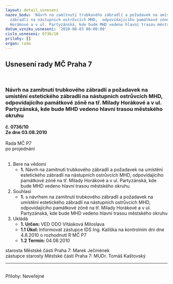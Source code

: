 ```yaml
---
layout: detail_usneseni
nazev_bodu: 'Návrh na zamítnutí trubkového zábradlí a požadavek na umístění estetického
  zábradlí na nástupních ostrůvcích MHD,  odpovídajícího památkové zóně na tř. Milady
  Horákové a v ul. Partyzánská, kde bude MHD vedeno hlavní trasou městského okruhu   '
datum_vzniku_usneseni: '2010-08-03 00:00:00'
cislo_usneseni: 0736/10
prilohy: []
organ: rada
---
```

<div id="ucUsn_pList" class="usn">
	<span><h2>Usnesení rady MČ Praha 7 </h2>
<br></span><div class="standBody">
<span><h3>Návrh na zamítnutí trubkového zábradlí a požadavek na umístění estetického zábradlí na nástupních ostrůvcích MHD,  odpovídajícího památkové zóně na tř. Milady Horákové a v ul. Partyzánská, kde bude MHD vedeno hlavní trasou městského okruhu   </h3></span><div class="center">
		<strong>č. 0736/10</strong><br>
	</div>
<div class="center">
		<strong>Ze dne 03.08.2010</strong><br><br>
	</div>Rada MČ P7<br> po projednání<br><br><ol>
<li>Bere na vědomí<ul><li>
<strong>1.</strong> Návrh na zamítnutí trubkového zábradlí a požadavek na umístění estetického zábradlí na nástupních ostrůvcích MHD,  odpovídajícího památkové zóně na  tř. Milady Horákové a v ul. Partyzánská, kde bude MHD vedeno hlavní trasou městského okruhu   </li></ul>
</li>
<li>Souhlasí<ul><li>
<strong>1.</strong> s návrhem na zamítnutí trubkového zábradlí a požadavek na umístění estetického zábradlí na nástupních ostrůvcích MHD,  odpovídajícího památkové zóně na       tř. Milady Horákové a v ul. Partyzánská, kde bude MHD vedeno hlavní trasou městského okruhu   </li></ul>
</li>
<li>Ukládá<ul>
<li>
<strong>1. Určen: </strong>VED ODO Vitásková Miloslava</li>
<li>
<strong>1.1 Úkol: </strong>Informovat zástupce IDS Ing. Kalíška na kontrolním dni dne 4.8.2010 o rozhodnutí R MČ P7</li>
<li>
<strong>1.2 Termín: </strong>04.08.2010</li>
</ul>
</li>
</ol>starosta Městské části Praha 7: Marek Ječmének<br>zástupce starosty Městské části Praha 7: MUDr. Tomáš Kaštovský <hr>
<br>Přílohy: Neveřejné</div>
</div>